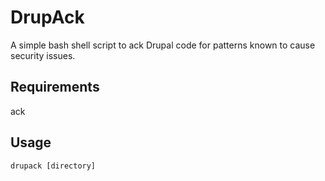 DrupAck
=======

A simple bash shell script to ack Drupal code for patterns known to cause security issues.

## Requirements

ack

## Usage

`drupack [directory]`
